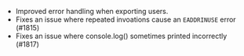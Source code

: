* Improved error handling when exporting users.
* Fixes an issue where repeated invoations cause an `EADDRINUSE` error (#1815)
* Fixes an issue where console.log() sometimes printed incorrectly (#1817)
